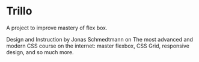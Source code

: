 # Trillo
A project to improve mastery of flex box.

Design and Instruction by Jonas Schmedtmann on The most advanced and modern CSS course on the internet: master flexbox, CSS Grid, responsive design, and so much more.
